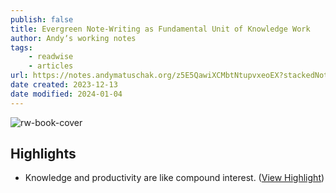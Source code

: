 ```yaml
---
publish: false
title: Evergreen Note-Writing as Fundamental Unit of Knowledge Work
author: Andyʼs working notes
tags:
    - readwise
    - articles
url: https://notes.andymatuschak.org/z5E5QawiXCMbtNtupvxeoEX?stackedNotes=zKGjQtsTKgscAoq271ZzKqw&stackedNotes=zTn3g4wTm1hbkNFUvLLjpev&stackedNotes=zR6RRbCfY5rFkiimFnaJZKB
date created: 2023-12-13
date modified: 2024-01-04
---
```

![rw-book-cover](https://readwise-assets.s3.amazonaws.com/static/images/article4.6bc1851654a0.png)

## Highlights
- Knowledge and productivity are like compound interest. ([View Highlight](https://read.readwise.io/read/01hhfe36g082ng8dm4jt3hxat8))
